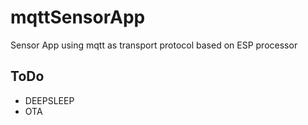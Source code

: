 # mqttSensorApp
Sensor App using mqtt as transport protocol based on ESP processor

## ToDo
 - DEEPSLEEP
 - OTA
